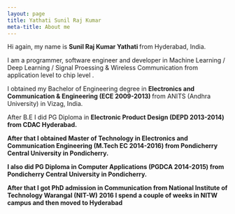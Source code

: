 ```yaml
---
layout: page
title: Yathati Sunil Raj Kumar
meta-title: About me
---
```


<div id="aboutme-section">

<p class="about-text">
<span class="fa fa-briefcase about-icon"></span>
  Hi again, my name is <strong>Sunil Raj Kumar Yathati </strong> from Hyderabad, India.
</p>

<p class="about-text">
<span class="fa fa-code about-icon"></span>
I am a programmer, software engineer and developer in Machine Learning / Deep Learning / Signal Proessing & Wireless Communication from application level to chip level .
</p>

<p class="about-text">
<span class="fa fa-graduation-cap about-icon"></span>
I obtained my Bachelor of Engineering degree in <strong>Electronics and Communication & Engineering (ECE 2009-2013) </strong>from ANITS (Andhra University) in Vizag, India.
  </p>
  
<p class="about-text">
<span class="fa fa-graduation-cap about-icon"></span>
  After B.E I did PG Diploma in <strong>Electronic Product Design (DEPD 2013-2014) <strong>from CDAC Hyderabad.
  </p>
  
<p class="about-text">
<span class="fa fa-graduation-cap about-icon"></span>
  After that I obtained <strong>Master of Technology in Electronics and Communication Engineering (M.Tech EC 2014-2016) <strong>from Pondicherry Central University in Pondicherry.
  </p>
  
<p class="about-text">
<span class="fa fa-graduation-cap about-icon"></span>
  I also did <strong>PG Diploma in Computer Applications (PGDCA 2014-2015) <strong>from Pondicherry Central University in Pondicherry.
  </p>
  
<p class="about-text">  
<span class="fa fa-graduation-cap about-icon"></span>
  After that I got <strong>PhD admission in Communication </strong>from National Institute of Technology Warangal (NIT-W) 2016 I spend a couple of weeks in NITW campus and then moved to Hyderabad
</p>




